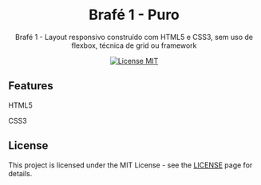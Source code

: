 <h1 align="center">
  <br>
  Brafé 1 - Puro
</h1>

<p align="center">Brafé 1 - Layout responsivo construído com HTML5 e CSS3, sem uso de flexbox, técnica de grid ou framework</p>

<p align="center">
  <a href="https://opensource.org/licenses/MIT">
    <img src="https://img.shields.io/badge/License-MIT-blue.svg" alt="License MIT">
  </a>
</p>

## Features

HTML5 
<br>

CSS3
<br>

## License

This project is licensed under the MIT License - see the [LICENSE](https://opensource.org/licenses/MIT) page for details.
